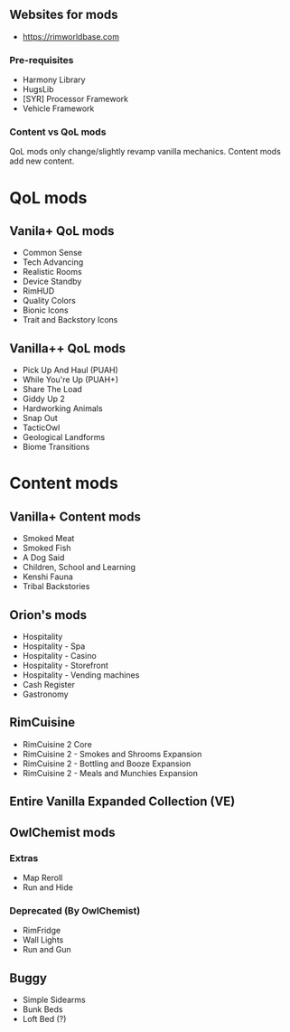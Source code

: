 ## Websites for mods
- https://rimworldbase.com

### Pre-requisites
- Harmony Library
- HugsLib
- [SYR] Processor Framework
- Vehicle Framework

### Content vs QoL mods
QoL mods only change/slightly revamp vanilla mechanics.
Content mods add new content.

# QoL mods

## Vanila+ QoL mods
- Common Sense
- Tech Advancing
- Realistic Rooms
- Device Standby
- RimHUD
- Quality Colors
- Bionic Icons
- Trait and Backstory Icons

## Vanilla++ QoL mods
- Pick Up And Haul (PUAH)
- While You're Up (PUAH+)
- Share The Load
- Giddy Up 2
- Hardworking Animals
- Snap Out
- TacticOwl
- Geological Landforms
- Biome Transitions

# Content mods

## Vanilla+ Content mods
- Smoked Meat
- Smoked Fish
- A Dog Said
- Children, School and Learning
- Kenshi Fauna
- Tribal Backstories

## Orion's mods
- Hospitality
- Hospitality - Spa
- Hospitality - Casino
- Hospitality - Storefront
- Hospitality - Vending machines
- Cash Register
- Gastronomy

## RimCuisine
- RimCuisine 2 Core
- RimCuisine 2 - Smokes and Shrooms Expansion
- RimCuisine 2 - Bottling and Booze Expansion
- RimCuisine 2 - Meals and Munchies Expansion

## Entire Vanilla Expanded Collection (VE)
## OwlChemist mods

### Extras
- Map Reroll
- Run and Hide

### Deprecated (By OwlChemist)
- RimFridge
- Wall Lights
- Run and Gun

## Buggy
- Simple Sidearms
- Bunk Beds
- Loft Bed (?)
